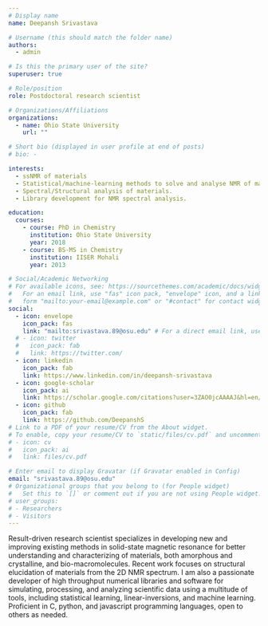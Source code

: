 ```yaml
---
# Display name
name: Deepansh Srivastava

# Username (this should match the folder name)
authors:
  - admin

# Is this the primary user of the site?
superuser: true

# Role/position
role: Postdoctoral research scientist

# Organizations/Affiliations
organizations:
  - name: Ohio State University
    url: ""

# Short bio (displayed in user profile at end of posts)
# bio: -

interests:
  - ssNMR of materials
  - Statistical/machine-learning methods to solve and analyse NMR of materials.
  - Spectral/Structural analysis of materials.
  - Library development for NMR spectral analysis.

education:
  courses:
    - course: PhD in Chemistry
      institution: Ohio State University
      year: 2018
    - course: BS-MS in Chemistry
      institution: IISER Mohali
      year: 2013

# Social/Academic Networking
# For available icons, see: https://sourcethemes.com/academic/docs/widgets/#icons
#   For an email link, use "fas" icon pack, "envelope" icon, and a link in the
#   form "mailto:your-email@example.com" or "#contact" for contact widget.
social:
  - icon: envelope
    icon_pack: fas
    link: "mailto:srivastava.89@osu.edu" # For a direct email link, use "mailto:test@example.org".
  # - icon: twitter
  #   icon_pack: fab
  #   link: https://twitter.com/
  - icon: linkedin
    icon_pack: fab
    link: https://www.linkedin.com/in/deepansh-srivastava
  - icon: google-scholar
    icon_pack: ai
    link: https://scholar.google.com/citations?user=3ZAO0jcAAAAJ&hl=en/
  - icon: github
    icon_pack: fab
    link: https://github.com/DeepanshS
# Link to a PDF of your resume/CV from the About widget.
# To enable, copy your resume/CV to `static/files/cv.pdf` and uncomment the lines below.
# - icon: cv
#   icon_pack: ai
#   link: files/cv.pdf

# Enter email to display Gravatar (if Gravatar enabled in Config)
email: "srivastava.89@osu.edu"
# Organizational groups that you belong to (for People widget)
#   Set this to `[]` or comment out if you are not using People widget.
# user_groups:
# - Researchers
# - Visitors
---
```


Result-driven research scientist specializes in developing new and improving existing methods in solid-state magnetic resonance for better understanding and characterizing of materials, both amorphous and crystalline, and bio-macromolecules. Recent work focuses on structural elucidation of materials from the 2D NMR spectrum. I am also a passionate developer of high throughput numerical libraries and software for simulating, processing, and analyzing scientific data using a multitude of tools, including statistical learning, linear-inversions, and machine learning. Proficient in C, python, and javascript programming languages, open to others as needed.
